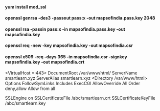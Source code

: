 ####  yum install mod_ssl

####  openssl genrsa -des3 -passout pass:x -out mapsofindia.pass.key 2048 
####  openssl rsa -passin pass:x -in mapsofindia.pass.key -out mapsofindia.key 
####  openssl req -new -key mapsofindia.key -out mapsofindia.csr 
####   openssl x509 -req -days 365 -in mapsofindia.csr -signkey mapsofindia.key -out mapsofindia.crt


<VirtualHost *:443>
DocumentRoot /var/www/html/
ServerName smartlearn.xyz
ServerAlias smartlearn.xyz
<Directory /var/www/html>
Options FollowSymLinks Includes ExecCGI
AllowOverride All
Order deny,allow
Allow from all
</Directory>

SSLEngine on
SSLCertificateFile /abc/smartlearn.crt 
SSLCertificateKeyFile /abc/smartlearn.key
</VirtualHost>

